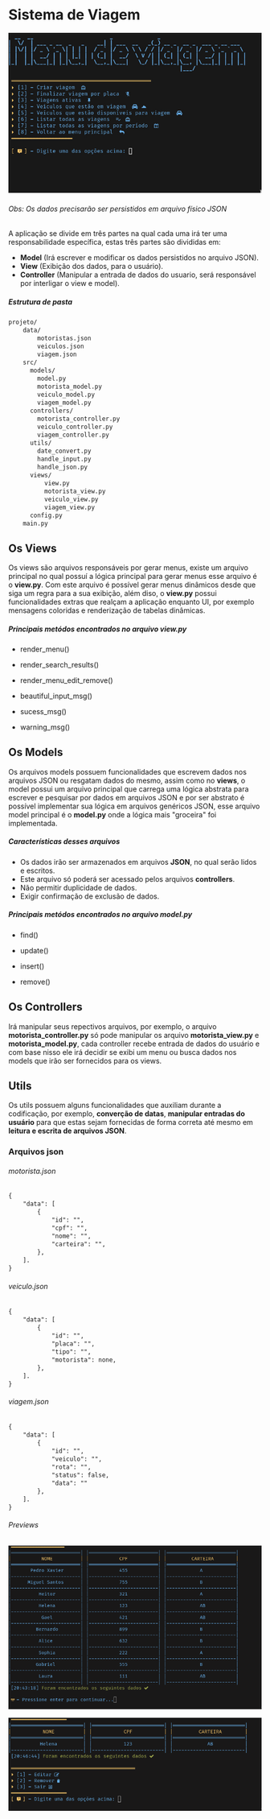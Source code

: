 # Sistema de Viagem

![img preview](./imgs/img-1.jpeg)

###### Obs: Os dados precisarão ser persistidos em arquivo físico JSON

A aplicação se divide em três partes na qual cada uma irá ter uma responsabilidade específica, estas três partes são divididas em:

- **Model** (Irá escrever e modificar os dados persistidos no arquivo JSON).
- **View** (Exibição dos dados, para o usuário).
- **Controller** (Manipular a entrada de dados do usuario, será responsável por interligar o view e model).

##### Estrutura de pasta

```
projeto/
    data/
        motoristas.json
        veiculos.json
        viagem.json
    src/
      models/
        model.py
        motorista_model.py
        veiculo_model.py
        viagem_model.py
      controllers/
        motorista_controller.py
        veiculo_controller.py
        viagem_controller.py
      utils/
        date_convert.py
        handle_input.py
        handle_json.py
      views/
          view.py
          motorista_view.py
          veiculo_view.py
          viagem_view.py
      config.py
    main.py
```

## Os Views

Os views são arquivos responsáveis por gerar menus, existe um arquivo principal no qual possuí a lógica 
principal para gerar menus esse arquivo é o **view.py**. Com este arquivo é possível gerar menus dinâmicos
desde que siga um regra para a sua exibição, além diso, o **view.py** possui funcionalidades extras que realçam
a aplicação enquanto UI, por exemplo mensagens coloridas e renderização de tabelas dinâmicas.

##### Principais metódos encontrados no arquivo view.py
- render_menu()

- render_search_results()

- render_menu_edit_remove()

- beautiful_input_msg()

- sucess_msg()

- warning_msg()


## Os Models

Os arquivos models possuem funcionalidades que escrevem dados nos arquivos JSON ou resgatam dados do mesmo, 
assim como no **views**, o model possui um arquivo principal que carrega uma lógica abstrata para escrever 
e pesquisar por dados em arquivos JSON e por ser abstrato é possível implementar sua lógica em arquivos genéricos
JSON, esse arquivo model principal é o **model.py** onde a lógica mais "groceira" foi implementada.

##### Características desses arquivos
- Os dados irão ser armazenados em arquivos **JSON**, no qual serão lidos e escritos.
- Este arquivo só poderá ser acessado pelos arquivos **controllers**.
- Não permitir duplicidade de dados.
- Exigir confirmação de exclusão de dados.

##### Principais metódos encontrados no arquivo model.py
- find()

- update()

- insert()

- remove()

## Os Controllers
Irá manipular seus repectivos arquivos, por exemplo, o arquivo **motorista_controller.py**
só pode manipular os arquivo **motorista_view.py** e **motorista_model.py**, cada controller
recebe entrada de dados do usuário e com base nisso ele irá decidir se exibi um menu ou busca
dados nos models que irão ser fornecidos para os views.


## Utils

Os utils possuem alguns funcionalidades que auxiliam durante a codificação, por exemplo,
**converção de datas**, **manipular entradas do usuário** para que estas sejam fornecidas de 
forma correta até mesmo em **leitura e escrita de arquivos JSON**.

### Arquivos json

###### motorista.json

```
{
    "data": [
        {
            "id": "",
            "cpf": "",
            "nome": "",
            "carteira": "",
        },
    ].
}
```

###### veiculo.json

```
{
    "data": [
        {
            "id": "",
            "placa": "",
            "tipo": "",
            "motorista": none,
        },
    ].
}
```

###### viagem.json

```
{
    "data": [
        {
            "id": "",
            "veiculo": "",
            "rota": "",
            "status": false,
            "data": ""
        },
    ].
}
```

###### Previews

![img preview](./imgs/img-2.png)

![img preview](./imgs/img-3.png)
